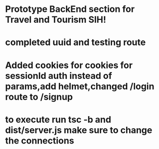 # Prototype BackEnd section for Travel and Tourism SIH!
# completed uuid and testing route
# Added cookies for cookies for sessionId auth instead of params,add helmet,changed /login route to /signup
# to execute run tsc -b and dist/server.js make sure to change the connections